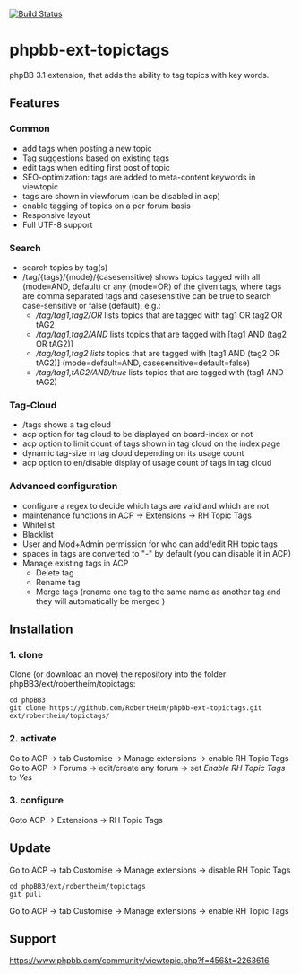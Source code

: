[![Build Status](https://travis-ci.org/RobertHeim/phpbb-ext-topictags.svg?branch=master)](https://travis-ci.org/RobertHeim/phpbb-ext-topictags)

phpbb-ext-topictags
===================

phpBB 3.1 extension, that adds the ability to tag topics with key words.

## Features

### Common

* add tags when posting a new topic
* Tag suggestions based on existing tags
* edit tags when editing first post of topic
* SEO-optimization: tags are added to meta-content keywords in viewtopic
* tags are shown in viewforum (can be disabled in acp)
* enable tagging of topics on a per forum basis
* Responsive layout
* Full UTF-8 support

### Search
* search topics by tag(s)
* /tag/{tags}/{mode}/{casesensitive} shows topics tagged with all (mode=AND, default) or any (mode=OR) of the given tags, where tags are comma separated tags and casesensitive can be true to search case-sensitive or false (default), e.g.:
  * */tag/tag1,tag2/OR* lists topics that are tagged with tag1 OR tag2 OR tAG2
  * */tag/tag1,tag2/AND* lists topics that are tagged with \[tag1 AND (tag2 OR tAG2)\]
  * */tag/tag1,tag2 lists* topics that are tagged with \[tag1 AND (tag2 OR tAG2)\] (mode=default=AND, casesensitive=default=false)
  * */tag/tag1,tAG2/AND/true* lists topics that are tagged with (tag1 AND tAG2)

### Tag-Cloud
* /tags shows a tag cloud
* acp option for tag cloud to be displayed on board-index or not
* acp option to limit count of tags shown in tag cloud on the index page
* dynamic tag-size in tag cloud depending on its usage count
* acp option to en/disable display of usage count of tags in tag cloud

### Advanced configuration
* configure a regex to decide which tags are valid and which are not
* maintenance functions in ACP -> Extensions -> RH Topic Tags
* Whitelist
* Blacklist
* User and Mod+Admin permission for who can add/edit RH topic tags
* spaces in tags are converted to "-" by default (you can disable it in ACP)
* Manage existing tags in ACP
  * Delete tag
  * Rename tag
  * Merge tags (rename one tag to the same name as another tag and they will automatically be merged )

## Installation

### 1. clone
Clone (or download an move) the repository into the folder phpBB3/ext/robertheim/topictags:

```
cd phpBB3
git clone https://github.com/RobertHeim/phpbb-ext-topictags.git ext/robertheim/topictags/
```

### 2. activate
Go to ACP -> tab Customise -> Manage extensions -> enable RH Topic Tags
Go to ACP -> Forums -> edit/create any forum -> set *Enable RH Topic Tags* to *Yes*

### 3. configure

Goto ACP -> Extensions -> RH Topic Tags

## Update

Go to ACP -> tab Customise -> Manage extensions -> disable RH Topic Tags

```
cd phpBB3/ext/robertheim/topictags
git pull
```

Go to ACP -> tab Customise -> Manage extensions -> enable RH Topic Tags

## Support

https://www.phpbb.com/community/viewtopic.php?f=456&t=2263616
